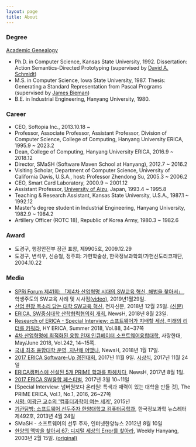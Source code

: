 ```yaml
---
layout: page
title: About
---
```


### Degree
[Academic Genealogy](https://www.genealogy.math.ndsu.nodak.edu/id.php?id=81015)
- Ph.D. in Computer Science, Kansas State University, 1992. Dissertation: Action Semantics-Directed Prototyping (supervised by [David A. Schmidt](http://people.cs.ksu.edu/~schmidt/))
- M.S. in Computer Science, Iowa State University, 1987. Thesis: Generating a Standard Representation from Pascal Programs (supervised by [James Bieman](http://www.cs.colostate.edu/~bieman/))
- B.E. in Industrial Engineering, Hanyang University, 1980.

### Career
- CEO, Softopia Inc., 2013.10.18 ~
- Professor, Associate Professor, Assistant Professor, Division of Computer Science, College of Computing, Hanyang University ERICA, 1995.9 ~ 2023.2
- Dean, College of Computing, Hanyang University ERICA, 2016.9 ~ 2018.12
- Director, SMaSH (Software Maven School at Hanyang), 2012.7 ~ 2016.2
- Visiting Scholar, Department of Computer Science, University of California Davis, U.S.A., host: Professor Zhendong Su, 2005.3 ~ 2006.2
- CEO, Smart Card Laboratory, 2000.9 ~ 2001.12
- Assistant Professor, [University of Aizu](https://www.u-aizu.ac.jp/en/), Japan, 1993.4 ~ 1995.8
- Teaching & Research Assistant, Kansas State University, U.S.A., 1987.1 ~ 1992.12
- Master's degree student in Industrial Engineering, Hanyang University, 1982.9 ~ 1984.2
- Artillery Officer (ROTC 18), Republic of Korea Army, 1980.3 ~ 1982.6

### Award
- 도경구, 행정안전부 장관 표창, 제9905호, 2009.12.29
- 도경구, 변석우, 신승철, 정주희: 가헌학술상, 한국정보과학회/가헌신도리코재단, 2004.10.22


### Media
- [SPRi Forum 제41회: 「제4차 산업혁명 시대의 SW교육 혁신, 해법을 찾아서」](https://www.onoffmix.com/event/165528), 학생주도의 SW교육 사례 및 시사점[(video)](https://youtu.be/1zO9m2wi2g0), 2019년1월29일.
- [산업 현장 목소리 담는 대학 SW교육 혁신](http://www.etnews.com/20181224000176), 전자신문, 2018년 12월 25일. [(신문)](https://drive.google.com/file/d/1TygTuVWru2ra_jl4H67f6AHLiE6kqD8a/view?usp=sharing)
- [ERICA, SW중심대학 산학협력협의회 개최](http://www.hanyang.ac.kr/surl/qqoh), NewsH, 2018년 8월 23일.
- [Research of ERICA - Special Interview: 소프트웨어가 지배할 세상, 미래의 리더를 키워라](http://hyerica.com/?p=2758), HY ERICA, Summer 2018, Vol.88, 34~37쪽
- [4차 산업혁명에 최적화된 융합 인재 인큐베이터 소프트웨어융합대학](http://www.hanyang.ac.kr/surl/ZC1o), 사랑한대, May/June 2018, Vol.242, 14~15쪽.
- [국내 최초 융합대학 운영, 지난해 어땠나](http://www.hanyang.ac.kr/surl/G2nT), NewsH, 2018년 1월 17일.
- [2017 ERICA Software-Up 경진대회](http://www.hanyang.ac.kr/surl/9vIR), 2017년 11월 9일. [시상식](http://www.hanyang.ac.kr/surl/FzPR), 2017년 11월 24일
- [ERICA캠퍼스에 신설된 5개 PRIME 학과를 파헤치다](http://www.hanyang.ac.kr/surl/HVWM), NewsH, 2017년 8월 1일.
- [2017 ERICA SW융합 페스티벌](http://www.hanyang.ac.kr/surl/k2OM), 2017년 3월 10~11일
- [Special Interview: 넘버원보다 온리원! 특색과 매력이 있는 대학을 만들 것], The PRIME ERICA, Vol.1, No.1, 2016, 26~27쪽
- [서평: 이광근 교수의 '컴퓨터과학이 여는 세계'](ttp://www.hanyang.ac.kr/surl/pzbM), 2015년
- [기관탐방: 소프트웨어 선두주자 한양대학교 컴퓨터공학과](http://www.kiise.or.kr/newsletter/data/492_organ.htm), 한국정보과학 뉴스레터 제492호, 2013년 4월 24일
- SMaSH - 소프트웨어의 선두 주자, 인터넷한양뉴스 2012년 8월 10일
- [한양의 맥박을 찾아서 67: 디지털 세상의 Error를 찾아라](http://www.hanyang.ac.kr/surl/hQAS), Weekly Hanyang, 2003년 2월 15일. [(original)](http://www.hanyang.ac.kr/top_news/2003/200302/2_top.html)
